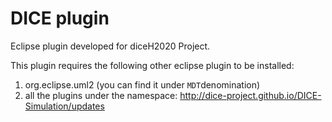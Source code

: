 # DICE plugin
Eclipse plugin developed for diceH2020 Project.

This plugin requires the following other eclipse plugin to be installed:

1. org.eclipse.uml2 (you can find it under ```MDT```denomination)
2. all the plugins under the namespace: http://dice-project.github.io/DICE-Simulation/updates

